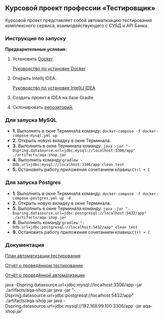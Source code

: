 
## Курсовой проект профессии «Тестировщик»
Курсовой проект представляет собой автоматизацию тестирования комплексного сервиса, взаимодействующего с СУБД и API Банка.

### **Инструкция по запуску**
**Предварительные условия:**
1. Установить [Docker](https://www.docker.com/).
   
   [Руководство по установке Docker](https://github.com/netology-code/aqa-homeworks/blob/master/docker/installation.md)
2. Открыть Intellij IDEA.
   
   [Руководство по установке IntelliJ IDEA](https://github.com/netology-code/javaqa-homeworks/blob/master/intro/idea.md)
3. Создать проект в IDEA на базе Gradle.
4. Склонировать [репозиторий](https://github.com/Ekaterina5885/Course_Work);

### **Для запуска MySQL**

   - **1.** Выполнить в окне Терминала команду: ```docker-compose -f docker-compose-mysql.yml up```
   - **2.** Открыть новую вкладку в окне Терминала.
   - **3.** Выполнить в окне Терминала команду: ```java -jar "-Dspring.datasource.url=jdbc:mysql://localhost:3306/app" ./artifacts/aqa-shop.jar```
   - **4.** Выполнить команду:```gradlew -Ddb.url=jdbc:mysql://localhost:3306/app clean test```
   - **5.** Остановить работу приложения сочетанием клавиш:```Ctrl + C```

### **Для запуска Postgres**

   - **1.** Выполнить в окне Терминала команду: ```docker-compose -f docker-compose-postgres.yml up -d```
   - **2.** Открыть новую вкладку в окне Терминала.
   - **5.** Выполнить в окне Терминала команду: ```java -jar "-Dspring.datasource.url=jdbc:postgresql://localhost:5432/app" ./artifacts/aqa-shop.jar```
   - **6.** Выполнить команду:```gradlew "-Ddb.url=jdbc:postgresql://localhost:5432/app" clean test```
   - **9.** Остановить работу приложения сочетанием клавиш:```Ctrl + C```

### Документация

[План автоматизации тестирования](https://github.com/Ekaterina5885/Course_Work/blob/master/documents/Plan.md)

[Отчёт о проведённом тестировании](https://github.com/Ekaterina5885/Course_Work/blob/master/documents/Report.md)

[Отчёт о проведённой автоматизации](https://github.com/Ekaterina5885/Course_Work/blob/master/documents/Summary.md)


java -Dspring.datasource.url=jdbc:mysql://localhost:3306/app -jar ./artifacts/aqa-shop.jar
java -jar "-Dspring.datasource.url=jdbc:postgresql://localhost:5432/app" ./artifacts/aqa-shop.jar
java -Dspring.datasource.url=jdbc:mysql://192.168.99.100:3306/app -jar aqa-shop.jar